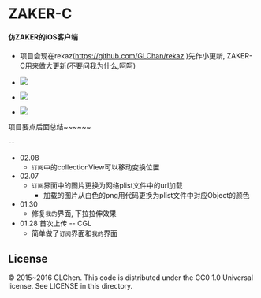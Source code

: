 # ZAKER-C
#### 仿ZAKER的iOS客户端
- 项目会现在rekaz(https://github.com/GLChan/rekaz )先作小更新, ZAKER-C用来做大更新(不要问我为什么,呵呵)

- ![](http://ww4.sinaimg.cn/large/6f23d9bagw1f1jzpxt8hhj20v90j5tdv.jpg)
- ![](http://ww2.sinaimg.cn/large/6f23d9bagw1f1jznm0zsqj20v90j5wlc.jpg)
- ![](http://ww1.sinaimg.cn/large/6f23d9bagw1f1jzo7wtahj20v90j5aeo.jpg)

项目要点后面总结~~~~~~

--

- 02.08
	+ `订阅`中的collectionView可以移动变换位置
- 02.07
	+ `订阅`界面中的图片更换为网络plist文件中的url加载
		+ 加载的图片从白色的png用代码更换为plist文件中对应Object的颜色
- 01.30
	+ 修复`我的`界面, 下拉拉伸效果
- 01.28 首次上传 -- CGL 
  + 简单做了`订阅`界面和`我的`界面


## License
© 2015~2016 GLChen. This code is distributed under the CC0 1.0 Universal license. See LICENSE in this directory.
